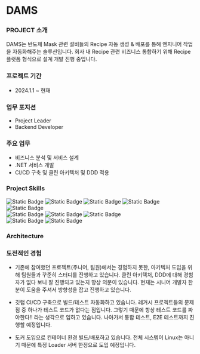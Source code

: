 # DAMS
### PROJECT 소개
DAMS는 반도체 Mask 관련 설비들의 Recipe 자동 생성 & 배포를 통해 엔지니어 작업을 자동화해주는 솔루션입니다. 회사 내 Recipe 관련 비즈니스 통합하기 위해 Recipe 플랫폼 형식으로 설계 개발 진행 중입니다.

### 프로젝트 기간
- 2024.1.1 ~ 현재

### 업무 포지션
- Project Leader
- Backend Developer

### 주요 업무
- 비즈니스 분석 및 서비스 설계
- .NET 서비스 개발
- CI/CD 구축 및 클린 아키텍처 및 DDD 적용

### Project Skills
![Static Badge](https://img.shields.io/badge/csharp-512BD4)
![Static Badge](https://img.shields.io/badge/.NET-5C2D91)
![Static Badge](https://img.shields.io/badge/javascript-F7DF1E)
![Static Badge](https://img.shields.io/badge/react-61DAFB)
![Static Badge](https://img.shields.io/badge/oracle-F80000)  
![Static Badge](https://img.shields.io/badge/windows-0078D4)
![Static Badge](https://img.shields.io/badge/ubuntu-E95420)
![Static Badge](https://img.shields.io/badge/docker-2496ED)  
![Static Badge](https://img.shields.io/badge/gitlab-FC6D26)
![Static Badge](https://img.shields.io/badge/monday-E40521)

### Architecture

### 도전적인 경험
- 기존에 참여했던 프로젝트(주니어, 팀원)에서는 경험하지 못한, 아키텍처 도입을 위해 팀원들과 꾸준히 스터디를 진행하고 있습니다. 클린 아키텍처, DDD에 대해 경험자가 없다 보니 잘 진행되고 있는지 항상 의문이 있습니다. 현재는 시니어 개발자 한 분이 도움을 주셔서 방향성을 잡고 진행하고 있습니다.

- 깃랩 CI/CD 구축으로 빌드/테스트 자동화하고 있습니다. 레거시 프로젝트들의 문제점 중 하나가 테스트 코드가 없다는 점입니다. 그렇기 때문에 항상 테스트 코드를 짜야한다!! 라는 생각으로 임하고 있습니다. 나아가서 통합 테스트, E2E 테스트까지 진행할 예정입니다.

- 도커 도입으로 컨테이너 환경 빌드/배포하고 있습니다. 전체 시스템이 Linux는 아니기 때문에 특정 Loader 서버 한정으로 도입 예정입니다.
